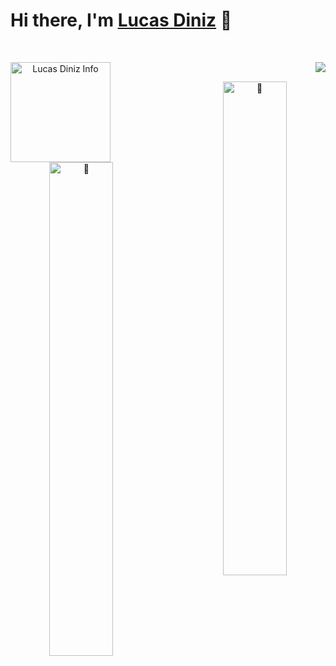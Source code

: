 # Hi there, I'm [Lucas Diniz](#) 👋
&nbsp;

<p align="center">
   <img src="https://skillicons.dev/icons?i=js,html,css,ae,aws,arduino,blender,c,docker,figma,bots,ai,jquery,mongodb,mysql,nextjs,nodejs,npm,ps,pr,py,react,redux,tailwind,ts,unreal,vite&perline=9" align="right"></img>
   <img alt="Lucas Diniz Info" height=160 src="https://github-readme-stats.vercel.app/api/top-langs/?username=LucasHenriqueDiniz&layout=compact&rank_icon=github&hide_rank=true&theme=nord&show_icons=true" align="left"></img>
</p>

&nbsp;
<p align="center">
   <img alt="🦀" src="https://gist.githubusercontent.com/LucasHenriqueDiniz/8aacc3d1ccca110d8358e35517d8fe40/raw/MyAnimeList.svg" align="right" width="45%"></img>
   </p>
   <p align="center">
   <img alt="🦀" src="https://gist.githubusercontent.com/LucasHenriqueDiniz/8aacc3d1ccca110d8358e35517d8fe40/raw/LastFM.svg" align="left" width="45%"></img>
</p>
&nbsp;
